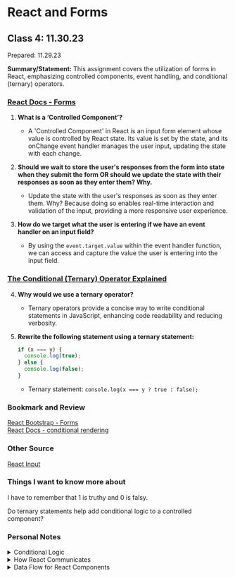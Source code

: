# React and Forms

## Class 4: 11.30.23

Prepared: 11.29.23


**Summary/Statement:** This assignment covers the utilization of forms in React, emphasizing controlled components, event handling, and conditional (ternary) operators.

### [React Docs - Forms](https://reactjs.org/docs/forms.html)

1. **What is a ‘Controlled Component’?**  
   - A 'Controlled Component' in React is an input form element whose value is controlled by React state. Its value is set by the state, and its onChange event handler manages the user input, updating the state with each change.

2. **Should we wait to store the user's responses from the form into state when they submit the form OR should we update the state with their responses as soon as they enter them? Why.**  
   - Update the state with the user's responses as soon as they enter them. Why? Because doing so enables real-time interaction and validation of the input, providing a more responsive user experience.

3. **How do we target what the user is entering if we have an event handler on an input field?**  
   - By using the `event.target.value` within the event handler function, we can access and capture the value the user is entering into the input field.

### [The Conditional (Ternary) Operator Explained](https://codeburst.io/javascript-the-conditional-ternary-operator-explained-cac7218beeff)

4. **Why would we use a ternary operator?**  
   - Ternary operators provide a concise way to write conditional statements in JavaScript, enhancing code readability and reducing verbosity.

5. **Rewrite the following statement using a ternary statement:**

   ```javascript
   if (x === y) {
     console.log(true);
   } else {
     console.log(false);
   }
   ```

   - Ternary statement: `console.log(x === y ? true : false);`

### Bookmark and Review

[React Bootstrap - Forms](https://react-bootstrap.github.io/forms/overview/)  
[React Docs - conditional rendering](https://reactjs.org/docs/conditional-rendering.html)

### Other Source

[React Input](https://react.dev/reference/react-dom/components/input)

### Things I want to know more about

I have to remember that 1 is truthy and 0 is falsy. 

Do ternary statements help add conditional logic to a controlled component?

### Personal Notes

<details>
<summary>Conditional Logic</summary>
Ternary statements are commonly used in React to add conditional logic, and they can be very helpful in controlled components.

Controlled components in React are those where the value of the form element is controlled by React state. When you add conditional logic using ternary statements, you can dynamically modify the behavior or appearance of the controlled component based on certain conditions.

For example, let's say you have an input field controlled by React state:

```javascript
function MyComponent() {
  const [inputValue, setInputValue] = useState('');

  const handleChange = (event) => {
    setInputValue(event.target.value);
  };

  return (
    <input 
      type="text" 
      value={inputValue} 
      onChange={handleChange} 
    />
  );
}
```

Now, if you want to conditionally change attributes or behavior based on some condition, you can use a ternary statement:

```javascript
function MyComponent() {
  const [inputValue, setInputValue] = useState('');
  const [isEnabled, setIsEnabled] = useState(true);

  const handleChange = (event) => {
    setInputValue(event.target.value);
  };

  return (
    <input 
      type="text" 
      value={inputValue} 
      onChange={handleChange}
      disabled={!isEnabled ? 'disabled' : undefined} // Ternary for disabling/enabling
      placeholder={isEnabled ? 'Type something...' : 'Input disabled'} // Ternary for placeholder
    />
  );
}
```

In this example, the `disabled` attribute and `placeholder` are conditionally set based on the `isEnabled` state using ternary statements. Depending on the value of `isEnabled`, the input field will either be disabled or enabled and show different placeholder text. This demonstrates how ternary statements can be used to conditionally modify controlled components in React.

Source: ChatGPT
</details>

<details>
<summary>How React Communicates</summary>
In React, `state`, `props`, and callback functions facilitate communication and data flow between components, especially between parent and child components.

### State:

- **State** is internal data managed by a component. It's mutable and can be changed by the component itself using `this.setState` (for class components) or `useState` hook (for functional components).
- It is local to the component where it's defined and can't be directly accessed or modified by other components.

### Props:

- **Props (short for properties)** are data passed from a parent component to a child component.
- They are immutable and read-only for the child component. The child component cannot modify its props; they are controlled by the parent.
- Props allow components to be customizable and reusable by passing different data to the same component.

### Callback Functions:
- **Callback functions** are functions passed from a parent component to a child component via props.
- They allow children to communicate with parents by invoking the callback function, passing data or triggering actions in the parent component.

### Interaction between State, Props, and Callback Functions:
1. **Parent-to-Child Communication (Props):**
   - The parent component passes data (props) down to the child component.
   - Child components receive and use this data for rendering or functionality.

2. **Child-to-Parent Communication (Callback Functions):**
   - Parent components can pass callback functions to child components via props.
   - Child components can trigger these callbacks to communicate with the parent. For example, a child component might invoke a callback function passed by the parent to update the parent's state.

3. **State Management:**
   - State is primarily managed within individual components.
   - Parent components might manage certain data in their state and pass it down as props to child components.
   - When child components need to modify this data, they can do so indirectly by invoking callback functions provided by the parent.

In summary, state, props, and callback functions work together to enable data flow and interaction between different components in a React application. They facilitate the uni-directional flow of data from parent to child and enable child components to communicate with their parents. This unidirectional data flow makes it easier to manage and reason about data in a React application.
</details>

<details>
<summary>Data Flow for React Components </summary>

Here's a simplified diagram illustrating the flow of data between React components using state, props, and callback functions:

```
        Parent Component                   Child Component

[State] ----------> [Props] -----------> [Uses Props for rendering]
  ↑                      ↑                           ↑
  |                      |                           |
[Updates State] <-------- [Callback Function] ------+
```

Explanation:

1. **State in Parent Component**:
   - The Parent Component manages its internal state, which might include data or information relevant to its functionality.

2. **Passing State as Props**:
   - The Parent Component passes data from its state down to the Child Component as props.
   - This data is read-only within the Child Component.

3. **Child Component Rendering**:
   - The Child Component uses the received props to render its content or perform certain actions based on the data.

4. **Callback Functions**:
   - Parent Components can define callback functions and pass them to Child Components as props.
   - These callback functions are used by the Child Component to communicate with the Parent Component.

5. **Updates via Callback Functions**:
   - When the Child Component needs to update the Parent Component's state or trigger an action in the Parent, it invokes the provided callback function.
   - The callback function in the Parent Component is triggered and can perform actions such as updating the Parent's state.

This flow showcases how data flows from parent to child components via props, allowing child components to interact with their parents through callback functions, enabling a uni-directional data flow in a React application.
</details>